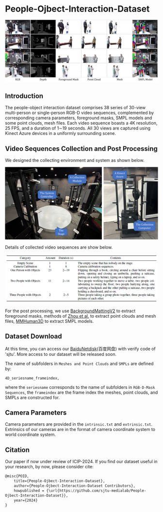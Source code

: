 # People-Ojbect-Interaction-Dataset

![](https://github.com/sjtu-medialab/People-Ojbect-Interaction-Dataset/blob/main/frames.png)

## Introduction

The people-object interaction dataset comprises 38 series of 30-view multi-person or single-person RGB-D video sequences, complemented by corresponding camera parameters, foreground masks, SMPL models and some point clouds, mesh files.
Each video sequence boasts a 4K resolution, 25 FPS, and a duration of 1$\sim$19 seconds.
All 30 views are captured using Kinect Azure devices in a uniformly surrounding scene.

## Video Sequences Collection and Post Processing

We designed the collecting environment and system as shown below. 

![](https://github.com/sjtu-medialab/People-Ojbect-Interaction-Dataset/blob/main/system.png)

Details of collected video sequences are show below.

![](https://github.com/sjtu-medialab/People-Ojbect-Interaction-Dataset/blob/main/contents.png)

For the post processing, we use [BackgroundMattingV2](https://github.com/PeterL1n/BackgroundMattingV2) to extract foreground masks, methods of [Zhou et al.](https://ieeexplore.ieee.org/abstract/document/10008839/) to extract point clouds and mesh files, [MMHuman3D](https://github.com/open-mmlab/mmhuman3d) to extract SMPL models.

## Dataset Download

At this time, you can access our [BaiduNetdisk](https://pan.baidu.com/s/11T6I3Mw7axq0qwiPNz43Zw?pwd=sjtu )(百度网盘) with verify code of 'sjtu'.
More access to our dataset will be released soon.

The name of subfolders in `Meshes and Point Clouds` and `SMPLs` are defined by:
```
4D_seriesname_frameindex,
```
where the `seriesname` corresponds to the name of subfolders in `RGB-D-Mask Sequences`, the `frameindex` are the frame index the meshes, point clouds, and SMPLs are constructed for.

## Camera Parameters

Camera parameters are provided in the `intrinsic.txt` and `extrinsic.txt`.
Extrinsics of our cameras are in the format of camera coordinate system to world coordinate system.

## Citation

Our paper if now under review of ICIP-2024.
If you find our dataset useful in your research, by now, please consider cite:

```
@misc{POID,
    title={People-Ojbect-Interaction-Dataset},
    author={People-Ojbect-Interaction-Dataset Contributors},
    howpublished = {\url{https://github.com/sjtu-medialab/People-Ojbect-Interaction-Dataset}},
    year={2024}
}
```
